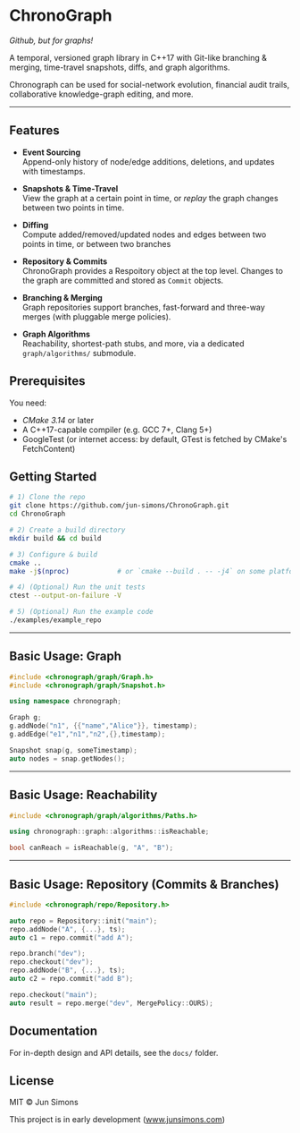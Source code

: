 # ChronoGraph

*Github, but for graphs!*

A temporal, versioned graph library in C++17 with Git-like branching & merging, time-travel snapshots, diffs, and graph algorithms.

Chronograph can be used for social-network evolution, financial audit trails, collaborative knowledge-graph editing, and more.

---

## Features

- **Event Sourcing**  
  Append-only history of node/edge additions, deletions, and updates with timestamps.

- **Snapshots & Time-Travel**  
  View the graph at a certain point in time, or *replay* the graph changes between two points in time.

- **Diffing**  
  Compute added/removed/updated nodes and edges between two points in time, or between two branches

- **Repository & Commits**  
  ChronoGraph provides a Respoitory object at the top level. Changes to the graph are committed and stored as `Commit` objects.

- **Branching & Merging**  
  Graph repositories support branches, fast-forward and three-way merges (with pluggable merge policies).

- **Graph Algorithms**  
  Reachability, shortest-path stubs, and more, via a dedicated `graph/algorithms/` submodule.

## Prerequisites

You need:
- *CMake 3.14* or later
- A C++17-capable compiler (e.g. GCC 7+, Clang 5+)
- GoogleTest (or internet access: by default, GTest is fetched by CMake's FetchContent)

## Getting Started

```bash
# 1) Clone the repo
git clone https://github.com/jun-simons/ChronoGraph.git
cd ChronoGraph

# 2) Create a build directory
mkdir build && cd build

# 3) Configure & build
cmake ..
make -j$(nproc)            # or `cmake --build . -- -j4` on some platforms

# 4) (Optional) Run the unit tests
ctest --output-on-failure -V

# 5) (Optional) Run the example code
./examples/example_repo
```

---

## Basic Usage: Graph

```cpp
#include <chronograph/graph/Graph.h>
#include <chronograph/graph/Snapshot.h>

using namespace chronograph;

Graph g;
g.addNode("n1", {{"name","Alice"}}, timestamp);
g.addEdge("e1","n1","n2",{},timestamp);

Snapshot snap(g, someTimestamp);
auto nodes = snap.getNodes();
```

---

## Basic Usage: Reachability

```cpp
#include <chronograph/graph/algorithms/Paths.h>

using chronograph::graph::algorithms::isReachable;

bool canReach = isReachable(g, "A", "B");
```

---

## Basic Usage: Repository (Commits & Branches)

```cpp
#include <chronograph/repo/Repository.h>

auto repo = Repository::init("main");
repo.addNode("A", {...}, ts);
auto c1 = repo.commit("add A");

repo.branch("dev");
repo.checkout("dev");
repo.addNode("B", {...}, ts);
auto c2 = repo.commit("add B");

repo.checkout("main");
auto result = repo.merge("dev", MergePolicy::OURS);
```

## Documentation

For in-depth design and API details, see the `docs/` folder.

## License

MIT © Jun Simons



This project is in early development 
(www.junsimons.com)

